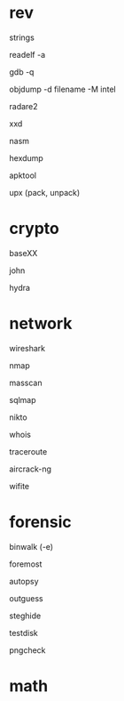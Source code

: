 # rev

strings

readelf -a

gdb -q

objdump -d filename -M intel

radare2

xxd

nasm

hexdump

apktool

upx (pack, unpack)

# crypto

baseXX

john

hydra


# network

wireshark

nmap

masscan

sqlmap

nikto

whois

traceroute

aircrack-ng

wifite


# forensic

binwalk (-e)

foremost

autopsy

outguess

steghide

testdisk

pngcheck


# math

